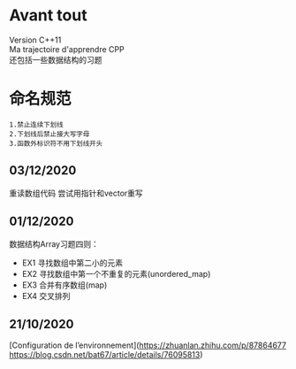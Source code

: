 # Avant tout
Version C++11  
Ma trajectoire d'apprendre CPP  
还包括一些数据结构的习题
# 命名规范
    1.禁止连续下划线
    2.下划线后禁止接大写字母
    3.函数外标识符不用下划线开头

## 03/12/2020
重读数组代码 尝试用指针和vector重写
## 01/12/2020
数据结构Array习题四则：
* EX1 寻找数组中第二小的元素
* EX2 寻找数组中第一个不重复的元素(unordered_map)
* EX3 合并有序数组(map)
* EX4 交叉排列

## 21/10/2020
[Configuration de l’environnement](https://zhuanlan.zhihu.com/p/87864677
https://blog.csdn.net/bat67/article/details/76095813)
